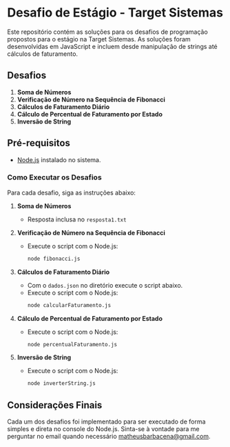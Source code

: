 # Desafio de Estágio - Target Sistemas

Este repositório contém as soluções para os desafios de programação propostos para o estágio na Target Sistemas. As soluções foram desenvolvidas em JavaScript e incluem desde manipulação de strings até cálculos de faturamento.

## Desafios

1. **Soma de Números**
2. **Verificação de Número na Sequência de Fibonacci**
3. **Cálculos de Faturamento Diário**
4. **Cálculo de Percentual de Faturamento por Estado**
5. **Inversão de String**

## Pré-requisitos

- [Node.js](https://nodejs.org/) instalado no sistema.

### Como Executar os Desafios

Para cada desafio, siga as instruções abaixo:

1. **Soma de Números**
   - Resposta inclusa no `resposta1.txt`

2. **Verificação de Número na Sequência de Fibonacci**
   - Execute o script com o Node.js:
     ```bash
     node fibonacci.js
     ```

3. **Cálculos de Faturamento Diário**
   - Com o `dados.json` no diretório execute o script abaixo.
   - Execute o script com o Node.js:
     ```bash
     node calcularFaturamento.js
     ```

4. **Cálculo de Percentual de Faturamento por Estado**
   - Execute o script com o Node.js:
     ```bash
     node percentualFaturamento.js
     ```

5. **Inversão de String**
   - Execute o script com o Node.js:
     ```bash
     node inverterString.js
     ```

## Considerações Finais

Cada um dos desafios foi implementado para ser executado de forma simples e direta no console do Node.js. Sinta-se à vontade para me perguntar no email quando necessário [matheusbarbacena@gmail.com](mailto:matheusbarbacena@gmail.com).
